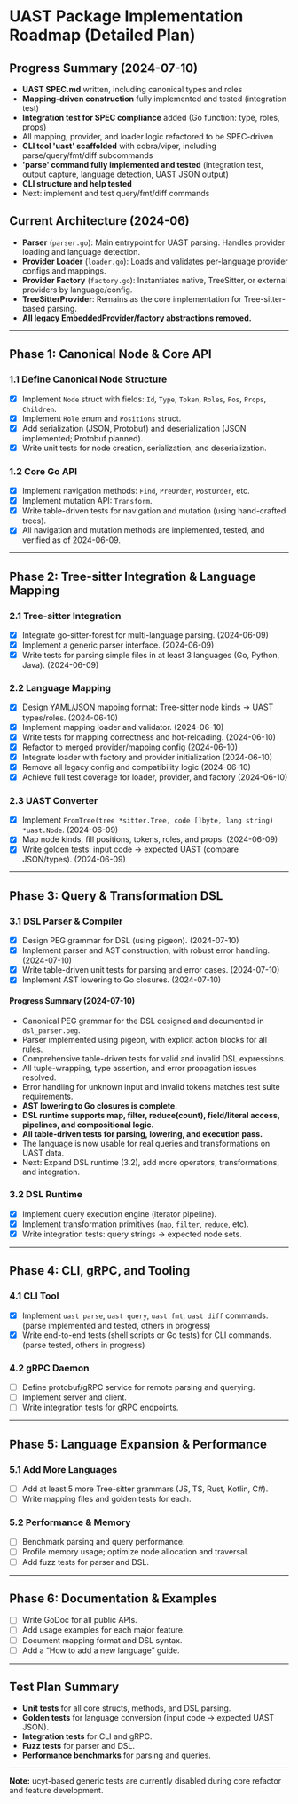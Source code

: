 # UAST Package Implementation Roadmap (Detailed Plan)

## Progress Summary (2024-07-10)
- **UAST SPEC.md** written, including canonical types and roles
- **Mapping-driven construction** fully implemented and tested (integration test)
- **Integration test for SPEC compliance** added (Go function: type, roles, props)
- All mapping, provider, and loader logic refactored to be SPEC-driven
- **CLI tool 'uast' scaffolded** with cobra/viper, including parse/query/fmt/diff subcommands
- **'parse' command fully implemented and tested** (integration test, output capture, language detection, UAST JSON output)
- **CLI structure and help tested**
- Next: implement and test query/fmt/diff commands

## Current Architecture (2024-06)
- **Parser** (`parser.go`): Main entrypoint for UAST parsing. Handles provider loading and language detection.
- **Provider Loader** (`loader.go`): Loads and validates per-language provider configs and mappings.
- **Provider Factory** (`factory.go`): Instantiates native, TreeSitter, or external providers by language/config.
- **TreeSitterProvider**: Remains as the core implementation for Tree-sitter-based parsing.
- **All legacy EmbeddedProvider/factory abstractions removed.**

---

## Phase 1: Canonical Node & Core API

### 1.1 Define Canonical Node Structure
- [x] Implement `Node` struct with fields: `Id`, `Type`, `Token`, `Roles`, `Pos`, `Props`, `Children`.
- [x] Implement `Role` enum and `Positions` struct.
- [x] Add serialization (JSON, Protobuf) and deserialization (JSON implemented; Protobuf planned).
- [x] Write unit tests for node creation, serialization, and deserialization.

### 1.2 Core Go API
- [x] Implement navigation methods: `Find`, `PreOrder`, `PostOrder`, etc.
- [x] Implement mutation API: `Transform`.
- [x] Write table-driven tests for navigation and mutation (using hand-crafted trees).
- [x] All navigation and mutation methods are implemented, tested, and verified as of 2024-06-09.

---

## Phase 2: Tree-sitter Integration & Language Mapping

### 2.1 Tree-sitter Integration
- [x] Integrate go-sitter-forest for multi-language parsing. (2024-06-09)
- [x] Implement a generic parser interface. (2024-06-09)
- [x] Write tests for parsing simple files in at least 3 languages (Go, Python, Java). (2024-06-09)

### 2.2 Language Mapping
- [x] Design YAML/JSON mapping format: Tree-sitter node kinds → UAST types/roles. (2024-06-10)
- [x] Implement mapping loader and validator. (2024-06-10)
- [x] Write tests for mapping correctness and hot-reloading. (2024-06-10)
- [x] Refactor to merged provider/mapping config (2024-06-10)
- [x] Integrate loader with factory and provider initialization (2024-06-10)
- [x] Remove all legacy config and compatibility logic (2024-06-10)
- [x] Achieve full test coverage for loader, provider, and factory (2024-06-10)

### 2.3 UAST Converter
- [x] Implement `FromTree(tree *sitter.Tree, code []byte, lang string) *uast.Node`. (2024-06-09)
- [x] Map node kinds, fill positions, tokens, roles, and props. (2024-06-09)
- [x] Write golden tests: input code → expected UAST (compare JSON/types). (2024-06-09)

---

## Phase 3: Query & Transformation DSL

### 3.1 DSL Parser & Compiler
- [x] Design PEG grammar for DSL (using pigeon). (2024-07-10)
- [x] Implement parser and AST construction, with robust error handling. (2024-07-10)
- [x] Write table-driven unit tests for parsing and error cases. (2024-07-10)
- [x] Implement AST lowering to Go closures. (2024-07-10)

#### Progress Summary (2024-07-10)
- Canonical PEG grammar for the DSL designed and documented in `dsl_parser.peg`.
- Parser implemented using pigeon, with explicit action blocks for all rules.
- Comprehensive table-driven tests for valid and invalid DSL expressions.
- All tuple-wrapping, type assertion, and error propagation issues resolved.
- Error handling for unknown input and invalid tokens matches test suite requirements.
- **AST lowering to Go closures is complete.**
- **DSL runtime supports map, filter, reduce(count), field/literal access, pipelines, and compositional logic.**
- **All table-driven tests for parsing, lowering, and execution pass.**
- The language is now usable for real queries and transformations on UAST data.
- Next: Expand DSL runtime (3.2), add more operators, transformations, and integration.

### 3.2 DSL Runtime
- [x] Implement query execution engine (iterator pipeline).
- [x] Implement transformation primitives (`map`, `filter`, `reduce`, etc).
- [x] Write integration tests: query strings → expected node sets.

---

## Phase 4: CLI, gRPC, and Tooling

### 4.1 CLI Tool
- [x] Implement `uast parse`, `uast query`, `uast fmt`, `uast diff` commands. (parse implemented and tested, others in progress)
- [x] Write end-to-end tests (shell scripts or Go tests) for CLI commands. (parse tested, others in progress)

### 4.2 gRPC Daemon
- [ ] Define protobuf/gRPC service for remote parsing and querying.
- [ ] Implement server and client.
- [ ] Write integration tests for gRPC endpoints.

---

## Phase 5: Language Expansion & Performance

### 5.1 Add More Languages
- [ ] Add at least 5 more Tree-sitter grammars (JS, TS, Rust, Kotlin, C#).
- [ ] Write mapping files and golden tests for each.

### 5.2 Performance & Memory
- [ ] Benchmark parsing and query performance.
- [ ] Profile memory usage; optimize node allocation and traversal.
- [ ] Add fuzz tests for parser and DSL.

---

## Phase 6: Documentation & Examples

- [ ] Write GoDoc for all public APIs.
- [ ] Add usage examples for each major feature.
- [ ] Document mapping format and DSL syntax.
- [ ] Add a “How to add a new language” guide.

---

## Test Plan Summary

- **Unit tests** for all core structs, methods, and DSL parsing.
- **Golden tests** for language conversion (input code → expected UAST JSON).
- **Integration tests** for CLI and gRPC.
- **Fuzz tests** for parser and DSL.
- **Performance benchmarks** for parsing and queries.

---

**Note:** ucyt-based generic tests are currently disabled during core refactor and feature development.
